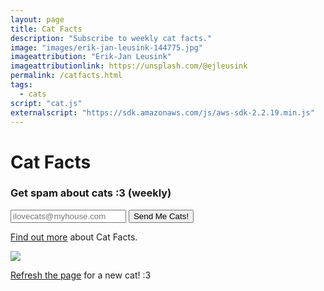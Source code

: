 ```yaml
---
layout: page
title: Cat Facts
description: "Subscribe to weekly cat facts."
image: "images/erik-jan-leusink-144775.jpg"
imageattribution: "Erik-Jan Leusink"
imageattributionlink: https://unsplash.com/@ejleusink
permalink: /catfacts.html
tags:
  - cats
script: "cat.js"
externalscript: "https://sdk.amazonaws.com/js/aws-sdk-2.2.19.min.js"
---
```


<h1>Cat Facts</h1>
<h3>Get spam about cats :3 (weekly)</h3>
<form id="catForm">
  <input id="email" required="true" placeholder="ilovecats@myhouse.com">
  <button id="catButton">Send Me Cats!</button>
</form>
<p id="note" class="hidden"></p>

<p><a href="{{ site.url }}/2017/02/23/cat-facts.html">Find out more</a> about Cat Facts.</p>

<a href="http://thecatapi.com"><img src="http://thecatapi.com/api/images/get?format=src"></a>

<p><a href="">Refresh the page</a> for a new cat! :3</p>
